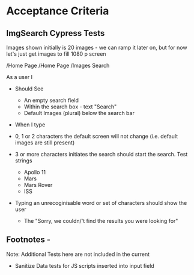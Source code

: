 # Acceptance Criteria
## ImgSearch Cypress Tests

Images shown initially is 20 images - we can ramp it later on, but for now let's just get images to fill 1080 p screen

/Home Page
/Home Page /Images Search

As a user I
- Should See
  - An empty search field
  - Within the search box - text "Search"
  - Default Images (plural) below the search bar

- When I type
- 0, 1 or 2 characters the default screen will not change (i.e. default images are still present)
- 3 or more characters initiates the search should start the search. Test strings
  - Apollo 11
  - Mars
  - Mars Rover
  - ISS
- Typing an unrecoginisable word or set of characters should show the user
  - The "Sorry, we couldn/'t find the results you were looking for"

## Footnotes -
Note: Additional Tests here are not included in the current
- Sanitize Data tests for JS scripts inserted into input field


